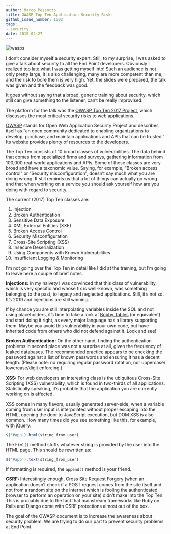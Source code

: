```yaml
---
author: Marco Pessotto
title: OWASP Top Ten Application Security Risks
github_issue_number: 1502
tags:
- security
date: 2019-02-27
---
```


![wasps](/blog/2019/02/owasp-top-ten-application-security-risks/wasps.jpg)

I don’t consider myself a security expert. Still, to my surprise, I
was asked to give a talk about security to all the End Point
developers. Obviously I realized too late what I was getting myself
into! Such an audience is not only pretty large, it is also
challenging, many are more competent than me, and the risk to bore them
is very high. Yet, the slides were prepared, the talk was given and
the feedback was good.

It goes without saying that a broad, generic training about security,
which still can give something to the listener, can’t be really
improvised.

The platform for the talk was the
[OWASP Top Ten 2017 Project](https://www.owasp.org/index.php/Category:OWASP_Top_Ten_2017_Project),
which discusses the most critical security risks to
web applications.

[OWASP](https://www.owasp.org/) stands for Open Web Application
Security Project and describes itself as “an open community dedicated
to enabling organizations to develop, purchase, and maintain
applications and APIs that can be trusted.” Its website provides
plenty of resources to the developers.

The Top Ten consists of 10 broad classes of vulnerabilities. The
data behind that comes from specialized firms and surveys, gathering
information from 100,000 real-world applications and APIs. Some of
these classes are very broad and have a taxonomic value. Saying, for
example, “Broken access control” or “Security misconfiguration”,
doesn’t say much what you are doing wrong. It still reminds us that a
lot of things can actually go wrong and that when working on a service
you should ask yourself how are you doing with regard to security.

The current (2017) Top Ten classes are:

1. Injection
1. Broken Authentication
1. Sensitive Data Exposure
1. XML External Entities (XXE)
1. Broken Access Control
1. Security Misconfiguration
1. Cross-Site Scripting (XSS)
1. Insecure Deserialization
1. Using Components with Known Vulnerabilities
1. Insufficient Logging & Monitoring

I’m not going over the Top Ten in detail like I did at the training, but I’m
going to leave here a couple of brief notes.

**Injections:** in my naivety I was convinced that this class of
vulnerability, which is very specific and whose fix is well-​known, was
something belonging to the past, to legacy and neglected applications.
Still, it’s not so. It’s 2019 and injections are still winning.

If by chance you are still interpolating variables inside the SQL and not
using placeholders, it’s time to take a look at [Bobby
Tables](http://bobby-tables.com/) (or equivalent) and start doing it
right, as every major language has a library supporting them. Maybe
you avoid this vulnerability in your own code, but have inherited code
from others who did not defend against it. Look and see!

**Broken Authentication:** On the other hand, finding the authentication problems in second
place was not a surprise at all, given the frequency of leaked
databases. The recommended practice appears to be checking the
password against a list of known passwords and ensuring it has a
decent length. (Please note: no requiring regular password rotation, nor
uppercase/​lowercase/​digit enforcing.)

**XSS:** For web developers an interesting class is the ubiquitous Cross-Site
Scripting (XSS) vulnerability, which is found in two-​thirds of all
applications. Statistically speaking, it’s probable that the
application you are currently working on is affected.

XSS comes in many flavors, usually generated server-​side, when a
variable coming from user input is interpolated without proper
escaping into the HTML, opening the door to JavaScript execution, but
DOM XSS is also common. How many times did you see something like
this, for example, with jQuery:

```javascript
$('#app').html(string_from_user)
```

The `html()` method stuffs whatever string is provided by the user
into the HTML page. This should be rewritten as:

```javascript
$('#app').text(string_from_user)
```

If formatting is required, the `append()` method is your friend.

**CSRF:** Interestingly enough, Cross Site Request Forgery (when an
application doesn’t check if a POST request comes from the site itself
and not from a random site on the internet which is fooling the
authenticated browser to perform an operation on your site) didn’t
make into the Top Ten. This is probably due to the fact that
mainstream frameworks like Ruby on Rails and Django come with CSRF
protections almost out of the box.

The goal of the OWASP document is to increase the awareness about
security problem. We are trying to do our part to prevent security problems at End Point.
